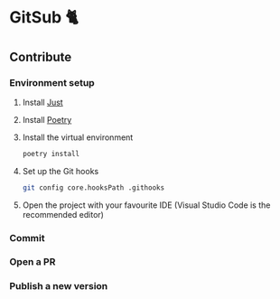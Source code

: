# GitSub 🐈

## Contribute

### Environment setup

1. Install [Just](https://github.com/casey/just)

1. Install [Poetry](https://python-poetry.org/docs/#installation)

1. Install the virtual environment
    ```bash
    poetry install
    ```

1. Set up the Git hooks
    ```bash
    git config core.hooksPath .githooks
    ```

1. Open the project with your favourite IDE (Visual Studio Code is the recommended editor)

### Commit

### Open a PR

### Publish a new version
